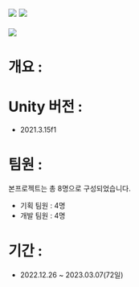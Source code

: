 ## <img src="https://img.shields.io/badge/unity-FFFFFF?style=for-the-badge&logo=unity&logoColor=black"> <img src="https://img.shields.io/badge/csharp-239120?style=for-the-badge&logo=CSharp&logoColor=white">

<img src="https://capsule-render.vercel.app/api?type=waving&color=auto&height=200&section=header&text=Unity_MetaBox&fontSize=40" />

# 개요 :


# Unity 버전 :
- 2021.3.15f1

# 팀원 : 
본프로젝트는 총 8명으로 구성되었습니다.
- 기획 팀원 : 4명
- 개발 팀원 : 4명

# 기간 : 
- 2022.12.26 ~ 2023.03.07(72일)
